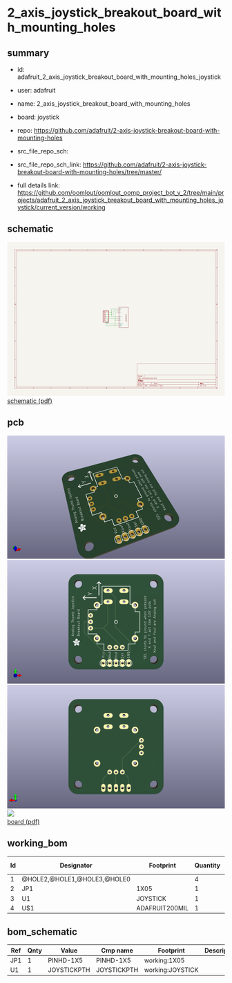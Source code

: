 # 2_axis_joystick_breakout_board_with_mounting_holes
 
## summary 
* id: adafruit_2_axis_joystick_breakout_board_with_mounting_holes_joystick
* user: adafruit
* name: 2_axis_joystick_breakout_board_with_mounting_holes
* board: joystick
* repo: https://github.com/adafruit/2-axis-joystick-breakout-board-with-mounting-holes



* src_file_repo_sch: 
* src_file_repo_sch_link: https://github.com/adafruit/2-axis-joystick-breakout-board-with-mounting-holes/tree/master/
* full details link: https://github.com/oomlout/oomlout_oomp_project_bot_v_2/tree/main/projects/adafruit_2_axis_joystick_breakout_board_with_mounting_holes_joystick/current_version/working  

## schematic  
![](working_schematic_600.png)  
[schematic (pdf)](working_schematic.pdf) 






















## pcb  
![](working_3d_600.png) 
![](working_3d_front_600.png)  
![](working_3d_back_600.png)  
![](working_600.png)  
[board (pdf)](working.pdf)  

## working_bom
| Id | Designator | Footprint | Quantity | Designation | Supplier and ref |  | None | 
| --- | --- | --- | --- | --- | --- | --- | --- | 
| 1 | @HOLE2,@HOLE1,@HOLE3,@HOLE0 |  | 4 |  |  |  | [''] | 
| 2 | JP1 | 1X05 | 1 |  |  |  | [''] | 
| 3 | U1 | JOYSTICK | 1 | JOYSTICKPTH |  |  | [''] | 
| 4 | U$1 | ADAFRUIT200MIL | 1 |  |  |  | [''] | 


## bom_schematic
| Ref | Qnty | Value | Cmp name | Footprint | Description | Vendor | DNP | 
| --- | --- | --- | --- | --- | --- | --- | --- | 
| JP1 | 1 | PINHD-1X5 | PINHD-1X5 | working:1X05 |  |  |  | 
| U1 | 1 | JOYSTICKPTH | JOYSTICKPTH | working:JOYSTICK |  |  |  | 



